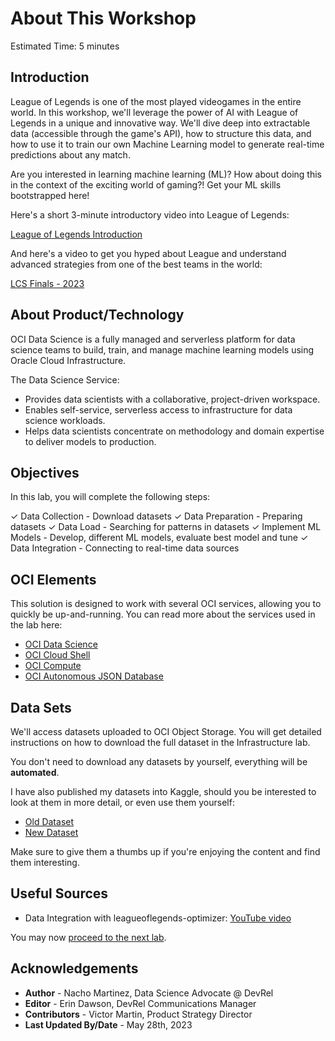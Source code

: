 # About This Workshop

Estimated Time: 5 minutes

## Introduction

League of Legends is one of the most played videogames in the entire world. In this workshop, we'll leverage the power of AI with League of Legends in a unique and innovative way. We'll dive deep into extractable data (accessible through the game's API), how to structure this data, and how to use it to train our own Machine Learning model to generate real-time predictions about any match.

Are you interested in learning machine learning (ML)? How about doing this in the context of the exciting world of gaming?! Get your ML skills bootstrapped here!

Here's a short 3-minute introductory video into League of Legends:

[League of Legends Introduction](youtube:OfYU4gbk13w)

And here's a video to get you hyped about League and understand advanced strategies from one of the best teams in the world:

[LCS Finals - 2023](youtube:0b0TXaJMUMU)

## About Product/Technology

OCI Data Science is a fully managed and serverless platform for data science teams to build, train, and manage machine learning models using Oracle Cloud Infrastructure.

The Data Science Service:

- Provides data scientists with a collaborative, project-driven workspace.
- Enables self-service, serverless access to infrastructure for data science workloads.
- Helps data scientists concentrate on methodology and domain expertise to deliver models to production.

## Objectives

In this lab, you will complete the following steps:

&check; Data Collection - Download datasets
&check; Data Preparation - Preparing datasets
&check; Data Load - Searching for patterns in datasets
&check; Implement ML Models - Develop, different ML models, evaluate best model and tune
&check; Data Integration - Connecting to real-time data sources

## OCI Elements

This solution is designed to work with several OCI services, allowing you to quickly be up-and-running. You can read more about the services used in the lab here:

- [OCI Data Science](https://www.oracle.com/artificial-intelligence/)
- [OCI Cloud Shell](https://docs.oracle.com/en-us/iaas/Content/API/Concepts/cloudshellintro.htm)
- [OCI Compute](https://www.oracle.com/cloud/compute/)
- [OCI Autonomous JSON Database](https://www.oracle.com/autonomous-database/autonomous-json-database/)

## Data Sets

We'll access datasets uploaded to OCI Object Storage. You will get detailed instructions on how to download the full dataset in the Infrastructure lab.

You don't need to download any datasets by yourself, everything will be **automated**.

I have also published my datasets into Kaggle, should you be interested to look at them in more detail, or even use them yourself:

- [Old Dataset](https://www.kaggle.com/jasperan/league-of-legends-1v1-matchups-results)
- [New Dataset](https://www.kaggle.com/datasets/jasperan/league-of-legends-optimizer-dataset)

Make sure to give them a thumbs up if you're enjoying the content and find them interesting.

## Useful Sources

- Data Integration with leagueoflegends-optimizer: [YouTube video](https://www.youtube.com/watch?v=SlG0q4oWGsk)

You may now [proceed to the next lab](#next).

## Acknowledgements

- **Author** - Nacho Martinez, Data Science Advocate @ DevRel
- **Editor** - Erin Dawson, DevRel Communications Manager
- **Contributors** -  Victor Martin, Product Strategy Director
- **Last Updated By/Date** - May 28th, 2023
